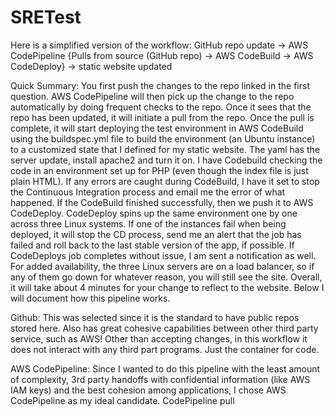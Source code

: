 # SRETest
Here is a simplified version of the workflow:
GitHub repo update -> AWS CodePipeline {Pulls from source (GitHub repo) -> AWS CodeBuild -> AWS CodeDeploy} -> static website updated

Quick Summary:
You first push the changes to the repo linked in the first question. AWS CodePipeline will then pick up the change to the repo automatically by doing frequent checks to the repo. Once it sees that the repo has been updated, it will initiate a pull from the repo. Once the pull is complete, 
it will start deploying the test environment in AWS CodeBuild using the buildspec.yml file to build the environment (an Ubuntu instance) to a customized state that I defined for my static website. The yaml has the server update, install apache2 and turn it on. I have Codebuild checking the 
code in an environment set up for PHP (even though the index file is just plain HTML). If any errors are caught during CodeBuild, I have it set to stop the Continuous Integration process and email me the error of what happened. If the CodeBuild finished successfully, then we push it to AWS 
CodeDeploy. CodeDeploy spins up the same environment one by one across three Linux systems. If one of the instances fail when being deployed, it will stop the CD process, send me an alert that the job has failed and roll back to the last stable version of the app, if possible. If CodeDeploys 
job completes without issue, I am sent a notification as well. For added availability, the three Linux servers are on a load balancer, so if any of them go down for whatever reason, you will still see the site. Overall, it will take about 4 minutes for your change to reflect to the website.
Below I will document how this pipeline works.

Github:
This was selected since it is the standard to have public repos stored here. Also has great cohesive capabilities between other third party service, such as AWS! Other than accepting changes, in this workflow it does not interact with any third part programs. Just the container for code.

AWS CodePipeline:
Since I wanted to do this pipeline with the least amount of complexity, 3rd party handoffs with confidential information (like AWS IAM keys) and the best cohesion among applications, I chose AWS CodePipeline as my ideal candidate.
CodePipeline pull
